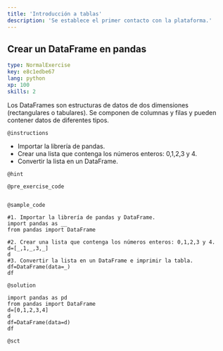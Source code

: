 ```yaml
---
title: 'Introducción a tablas'
description: 'Se establece el primer contacto con la plataforma.'
---
```


## Crear un DataFrame en pandas

```yaml
type: NormalExercise
key: e8c1edbe67
lang: python
xp: 100
skills: 2
```

Los DataFrames son estructuras de datos de dos dimensiones (rectangulares o tabulares). Se componen de columnas y filas y pueden contener datos de diferentes tipos.

`@instructions`
- Importar la librería de pandas.
- Crear una lista que contenga los números enteros: 0,1,2,3 y 4.
- Convertir la lista en un DataFrame.

`@hint`


`@pre_exercise_code`
```{python}

```

`@sample_code`
```{python}
#1. Importar la librería de pandas y DataFrame.
import pandas as __
from pandas import DataFrame

#2. Crear una lista que contenga los números enteros: 0,1,2,3 y 4.
d=[_,1,_,3,_]
d
#3. Convertir la lista en un DataFrame e imprimir la tabla.
df=DataFrame(data=_)
df
```

`@solution`
```{python}
import pandas as pd
from pandas import DataFrame
d=[0,1,2,3,4]
d
df=DataFrame(data=d)
df
```

`@sct`
```{python}

```
